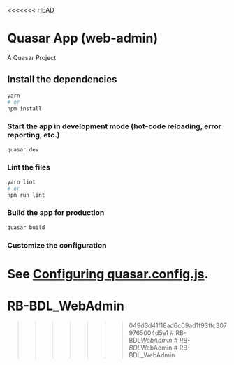 <<<<<<< HEAD
# Quasar App (web-admin)

A Quasar Project

## Install the dependencies
```bash
yarn
# or
npm install
```

### Start the app in development mode (hot-code reloading, error reporting, etc.)
```bash
quasar dev
```


### Lint the files
```bash
yarn lint
# or
npm run lint
```



### Build the app for production
```bash
quasar build
```

### Customize the configuration
See [Configuring quasar.config.js](https://v2.quasar.dev/quasar-cli-webpack/quasar-config-js).
=======
# RB-BDL_WebAdmin
>>>>>>> 049d3d41f18ad6c09ad1f93ffc3079765004d5e1
#   R B - B D L _ W e b A d m i n  
 #   R B - B D L _ W e b A d m i n  
 #   R B - B D L _ W e b A d m i n  
 